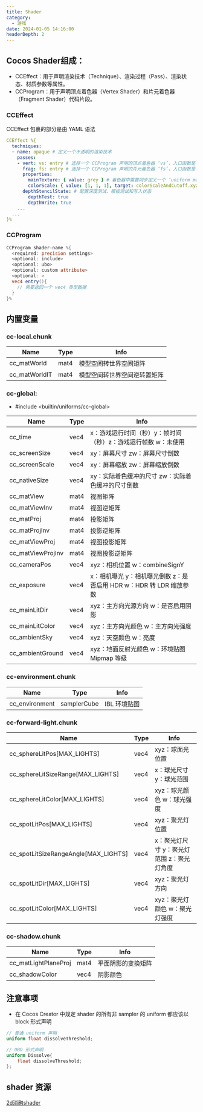 ```yaml
---
title: Shader
category:
  - 游戏
date: 2024-01-05 14:16:00
headerDepth: 2
---
```


## Cocos Shader组成：


- CCEffect：用于声明渲染技术（Technique）、渲染过程（Pass）、渲染状态、材质参数等属性。
- CCProgram：用于声明顶点着色器（Vertex Shader）和片元着色器（Fragment Shader）代码片段。

### CCEffect
CCEffect 包裹的部分是由 YAML 语法

```yaml
CCEffect %{
  techniques:
  - name: opaque # 定义一个不透明的渲染技术
    passes:
    - vert: vs: entry # 选择一个 CCProgram 声明的顶点着色器 ‘vs’，入口函数是 ‘entry’
      frag: fs: entry # 选择一个 CCProgram 声明的片元着色器 ‘fs’，入口函数是 ‘entry’
      properties:
        mainTexture: { value: grey } # 着色器中需要同步定义一个 ‘uniform mainTexture’，该属性可在编辑器的属性检查器中进行配置
        colorScale: { value: [1, 1, 1], target: colorScaleAndCutoff.xyz } # 基于 ‘target’ 属性配置机制，着色器中需要同步定义一个 ‘uniform colorScaleAndCutoff’，并选取它的 x、y、z 分量填充 ‘colorScale’ 设置的数据
      depthStencilState: # 配置深度测试、模板测试和写入状态
        depthTest: true
        depthWrite: true
    ...
  ...
}%
```


### CCProgram
```GLSL
CCProgram shader-name %{
  <required: precision settings>
  <optional: include>  
  <optional: ubo>
  <optional: custom attribute>
  <optional: >
  vec4 entry(){
    // 需要返回一个 vec4 类型数据
  }
}%
```

## 内置变量

### cc-local.chunk
|Name | Type | Info|
|-|-|-|
|cc_matWorld | mat4 | 模型空间转世界空间矩阵|
|cc_matWorldIT | mat4 | 模型空间转世界空间逆转置矩阵|


### cc-global:
- #include <builtin/uniforms/cc-global>
  
|Name | Type | Info|
|-|-|-|
|cc_time | vec4 | x：游戏运行时间（秒）y：帧时间（秒）z：游戏运行帧数 w：未使用|
|cc_screenSize | vec4 | xy：屏幕尺寸 zw：屏幕尺寸倒数|
|cc_screenScale | vec4 | xy：屏幕缩放 zw：屏幕缩放倒数|
|cc_nativeSize | vec4 | xy：实际着色缓冲的尺寸 zw：实际着色缓冲的尺寸倒数|
|cc_matView | mat4 | 视图矩阵|
|cc_matViewInv | mat4 | 视图逆矩阵|
|cc_matProj | mat4 | 投影矩阵|
|cc_matProjInv | mat4 | 投影逆矩阵|
|cc_matViewProj | mat4 | 视图投影矩阵|
|cc_matViewProjInv | mat4 | 视图投影逆矩阵|
|cc_cameraPos | vec4 | xyz：相机位置 w：combineSignY|
|cc_exposure | vec4 | x：相机曝光 y：相机曝光倒数 z：是否启用 HDR w：HDR 转 LDR 缩放参数|
|cc_mainLitDir | vec4 | xyz：主方向光源方向 w：是否启用阴影|
|cc_mainLitColor | vec4 | xyz：主方向光颜色 w：主方向光强度|
|cc_ambientSky | vec4 | xyz：天空颜色 w：亮度|
|cc_ambientGround | vec4 | xyz：地面反射光颜色 w：环境贴图 Mipmap 等级|


### cc-environment.chunk
|Name	|Type|	Info|
|-|-|-|
|cc_environment|	samplerCube|	IBL 环境贴图|

### cc-forward-light.chunk
|Name | Type | Info|
|-|-|-|
|cc_sphereLitPos[MAX_LIGHTS] | vec4 | xyz：球面光位置|
|cc_sphereLitSizeRange[MAX_LIGHTS] | vec4 | x：球光尺寸 y：球光范围|
|cc_sphereLitColor[MAX_LIGHTS] | vec4 | xyz：球光颜色   w：球光强度|
|cc_spotLitPos[MAX_LIGHTS] | vec4 | xyz：聚光灯位置|
|cc_spotLitSizeRangeAngle[MAX_LIGHTS] | vec4 | x：聚光灯尺寸   y：聚光灯范围   z：聚光灯角度|
|cc_spotLitDir[MAX_LIGHTS] | vec4 | xyz：聚光灯方向|
|cc_spotLitColor[MAX_LIGHTS] | vec4 | xyz：聚光灯颜色 w：聚光灯强度|

### cc-shadow.chunk
|Name | Type | Info|
|-|-|-|
|cc_matLightPlaneProj | mat4 | 平面阴影的变换矩阵|
|cc_shadowColor | vec4 | 阴影颜色|

## 注意事项
- 在 Cocos Creator 中规定 shader 的所有非 sampler 的 uniform 都应该以 block 形式声明

```GLSL
// 普通 uniform 声明
uniform float dissolveThreshold;

// UBO 形式声明
uniform Dissolve{
    float dissolveThreshold;
};
```


## shader 资源
[2d消融shader](./shaderEffect/dissolve2d.effect)
